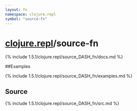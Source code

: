 ```yaml
---
layout: fn
namespace: clojure.repl
symbol: "source-fn"
---
```


# [clojure.repl](../)/source-fn

{% include 1.5.1/clojure.repl/source_DASH_fn/docs.md %}

##Examples

{% include 1.5.1/clojure.repl/source_DASH_fn/examples.md %}
## Source
{% include 1.5.1/clojure.repl/source_DASH_fn/src.md %}

